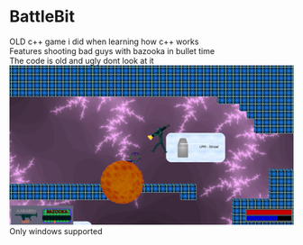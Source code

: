 # BattleBit
OLD c++ game i did when learning how c++ works  
Features shooting bad guys with bazooka in bullet time  
The code is old and ugly dont look at it  
![](Realeased/screenshoty/screenshot.png)
Only windows supported

